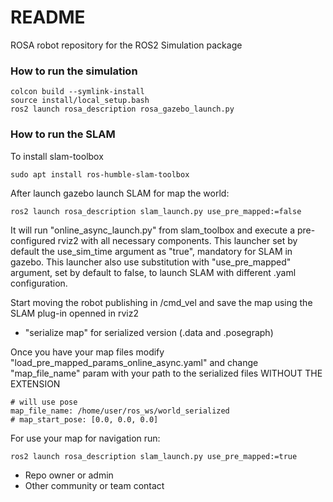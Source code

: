# README #

ROSA robot repository for the ROS2 Simulation package 

### How to run the simulation ###
    colcon build --symlink-install
    source install/local_setup.bash
    ros2 launch rosa_description rosa_gazebo_launch.py

### How to run the SLAM ###
To install slam-toolbox

    sudo apt install ros-humble-slam-toolbox

After launch gazebo launch SLAM for map the world:

    ros2 launch rosa_description slam_launch.py use_pre_mapped:=false

It will run "online_async_launch.py" from slam_toolbox and execute a pre-configured rviz2 with all necessary components. This launcher set by default the use_sim_time argument as "true", mandatory for SLAM in gazebo. 
This launcher also use substitution with "use_pre_mapped" argument, set by default to false, to launch SLAM with different .yaml configuration.

Start moving the robot publishing in /cmd_vel and save the map using the SLAM plug-in openned in rviz2 
* "serialize map" for serialized version (.data and .posegraph)

Once you have your map files modify "load_pre_mapped_params_online_async.yaml" and change "map_file_name" param with your path to the serialized files WITHOUT THE EXTENSION

    # will use pose
    map_file_name: /home/user/ros_ws/world_serialized
    # map_start_pose: [0.0, 0.0, 0.0]
    

For use your map for navigation run:

    ros2 launch rosa_description slam_launch.py use_pre_mapped:=true


* Repo owner or admin
* Other community or team contact
